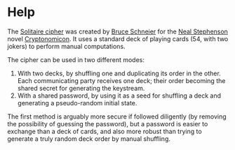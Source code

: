 # Help

The [Solitaire cipher](https://en.wikipedia.org/wiki/Solitaire_cipher) was
created by [Bruce Schneier](https://en.wikipedia.org/wiki/Bruce_Schneier) for
the [Neal Stephenson](https://en.wikipedia.org/wiki/Neal_Stephenson) novel
[Cryptonomicon](https://en.wikipedia.org/wiki/Cryptonomicon).
It uses a standard deck of playing cards (54, with two jokers) to perform manual
computations.

The cipher can be used in two different modes:

1. With two decks, by shuffling one and duplicating its order in the other.
   Each communicating party receives one deck; their order becoming the shared
   secret for generating the keystream.
2. With a shared password, by using it as a seed for shuffling a deck and
   generating a pseudo-random initial state.

The first method is arguably more secure if followed diligently (by removing the
possibility of guessing the password), but a password is easier to exchange than
a deck of cards, and also more robust than trying to generate a truly random
deck order by manual shuffling.
